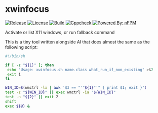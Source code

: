 # xwinfocus

[![Release](https://img.shields.io/github/release/omilevskyi/xwinfocus.svg)](releases/latest)
[![License](https://img.shields.io/badge/License-BSD%203--Clause-blue.svg)](https://raw.githubusercontent.com/omilevskyi/xwinfocus/refs/heads/main/LICENSE)
[![Build](https://github.com/omilevskyi/xwinfocus/actions/workflows/build.yml/badge.svg?branch=main)](https://github.com/omilevskyi/xwinfocus/actions/workflows/build.yml)
[![Cppcheck](https://github.com/omilevskyi/xwinfocus/actions/workflows/cppcheck.yml/badge.svg?branch=main)](https://github.com/omilevskyi/xwinfocus/actions/workflows/cppcheck.yml)
[![Powered By: nFPM](https://img.shields.io/badge/Powered%20by-nFPM-green.svg)](https://github.com/goreleaser/nfpm)

Activate or list X11 windows, or run fallback command

This is a tiny tool written alongside AI that does almost the same as the following script:

```sh
#!/bin/sh

if [ -z "${1}" ]; then
 echo "Usage: xwinfocus.sh name.class what_run_if_non_existing" >&2
 exit 1
fi

WIN_ID=$(wmctrl -lx | awk '$3 == "'"${1}"'" { print $1; exit }')
test -z "${WIN_ID}" || exec wmctrl -ia "${WIN_ID}"
test -n "${2}" || exit 2
shift
exec ${@} &
```
